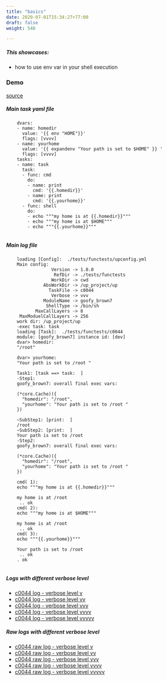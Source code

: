 ```yaml
---
title: "basics"
date: 2020-07-01T15:34:27+77:00
draft: false
weight: 540

---
```


##### This showcases:
  * how to use env var in your shell execution


### Demo








[source](https://github.com/upcmd/up/blob/master/tests/functests/c0044.yml)

##### Main task yaml file
```
    dvars:
    - name: homedir
      value: '{{ env "HOME"}}'
      flags: [vvvv]
    - name: yourhome
      value: '{{ expandenv "Your path is set to $HOME" }} '
      flags: [vvvv]
    tasks:
    - name: task
      task:
      - func: cmd
        do:
        - name: print
          cmd: '{{.homedir}}'
        - name: print
          cmd: '{{.yourhome}}'
      - func: shell
        do:
        - echo """my home is at {{.homedir}}"""
        - echo """my home is at $HOME"""
        - echo """{{.yourhome}}"""
    
```
##### Main log file
```
    loading [Config]:  ./tests/functests/upconfig.yml
    Main config:
                 Version -> 1.0.0
                  RefDir -> ./tests/functests
                 WorkDir -> cwd
              AbsWorkDir -> /up_project/up
                TaskFile -> c0044
                 Verbose -> vvv
              ModuleName -> goofy_brown7
               ShellType -> /bin/sh
           MaxCallLayers -> 8
     MaxModuelCallLayers -> 256
    work dir: /up_project/up
    -exec task: task
    loading [Task]:  ./tests/functests/c0044
    module: [goofy_brown7] instance id: [dev]
    dvar> homedir:
    "/root"
    
    dvar> yourhome:
    "Your path is set to /root "
    
    Task1: [task ==> task:  ]
    -Step1:
    goofy_brown7: overall final exec vars:
    
    (*core.Cache)({
      "homedir": "/root",
      "yourhome": "Your path is set to /root "
    })
    
    ~SubStep1: [print:  ]
    /root
    ~SubStep2: [print:  ]
    Your path is set to /root 
    -Step2:
    goofy_brown7: overall final exec vars:
    
    (*core.Cache)({
      "homedir": "/root",
      "yourhome": "Your path is set to /root "
    })
    
    cmd( 1):
    echo """my home is at {{.homedir}}"""
    
    my home is at /root
     .. ok
    cmd( 2):
    echo """my home is at $HOME"""
    
    my home is at /root
     .. ok
    cmd( 3):
    echo """{{.yourhome}}"""
    
    Your path is set to /root
     .. ok
    . ok
    
```


##### Logs with different verbose level
* [c0044 log - verbose level v](../../logs/c0044_v)
* [c0044 log - verbose level vv](../../logs/c0044_vv)
* [c0044 log - verbose level vvv](../../logs/c0044_vvvv)
* [c0044 log - verbose level vvvv](../../logs/c0044_vvvv)
* [c0044 log - verbose level vvvvv](../../logs/c0044_vvvvv)

##### Raw logs with different verbose level
* [c0044 raw log - verbose level v](../../reflogs/c0044_v.log)
* [c0044 raw log - verbose level vv](../../reflogs/c0044_vv.log)
* [c0044 raw log - verbose level vvv](../../reflogs/c0044_vvv.log)
* [c0044 raw log - verbose level vvvv](../../reflogs/c0044_vvvv.log)
* [c0044 raw log - verbose level vvvvv](../../reflogs/c0044_vvvvv.log)







